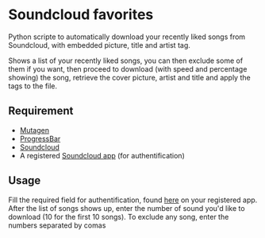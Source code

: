 # Soundcloud favorites
Python scripte to automatically download your recently liked songs from Soundcloud, with embedded picture, title and artist tag.

Shows a list of your recently liked songs, you can then exclude some of them if you want, then proceed to download (with speed and percentage showing) the song, retrieve the cover picture, artist and title and apply the tags to the file.

## Requirement

* [Mutagen](https://bitbucket.org/lazka/mutagen/downloads)
* [ProgressBar](https://pypi.python.org/pypi/progressbar)
* [Soundcloud](https://github.com/soundcloud/soundcloud-python)
* A registered [Soundcloud app](http://soundcloud.com/you/apps/new) (for authentification)

## Usage
Fill the required field for authentification, found [here](https://soundcloud.com/you/apps/) on your registered app. After the list of songs shows up, enter the number of sound you'd like to download (10 for the first 10 songs). To exclude any song, enter the numbers separated by comas
